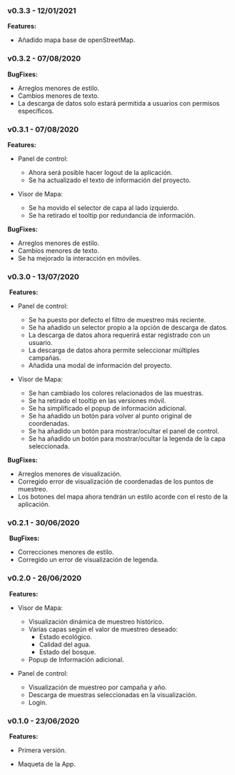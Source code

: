 ### **v0.3.3** - 12/01/2021


**Features:**

- Añadido mapa base de openStreetMap.


### **v0.3.2** - 07/08/2020


**BugFixes:**

- Arreglos menores de estilo.
- Cambios menores de texto.
- La descarga de datos solo estará permitida a usuarios con permisos específicos.


### **v0.3.1** - 07/08/2020


**Features:**

- Panel de control:
  - Ahora será posible hacer logout de la aplicación.
  - Se ha actualizado el texto de información del proyecto.

- Visor de Mapa:
  - Se ha movido el selector de capa al lado izquierdo.
  - Se ha retirado el tooltip por redundancia de información.

**BugFixes:**

- Arreglos menores de estilo.
- Cambios menores de texto.
- Se ha mejorado la interacción en móviles.


### **v0.3.0** - 13/07/2020

  ​
**Features:**

- Panel de control:
  - Se ha puesto por defecto el filtro de muestreo más reciente.
  - Se ha añadido un selector propio a la opción de descarga de datos.
  - La descarga de datos ahora requerirá estar registrado con un usuario.
  - La descarga de datos ahora permite seleccionar múltiples campañas.
  - Añadida una modal de información del proyecto.

- Visor de Mapa:
  - Se han cambiado los colores relacionados de las muestras.
  - Se ha retirado el tooltip en las versiones móvil.
  - Se ha simplificado el popup de información adicional.
  - Se ha añadido un botón para volver al punto original de coordenadas.
  - Se ha añadido un botón para mostrar/ocultar el panel de control.
  - Se ha añadido un botón para mostrar/ocultar la legenda de la capa seleccionada.

**BugFixes:**

- Arreglos menores de visualización.
- Corregido error de visualización de coordenadas de los puntos de muestreo.
- Los botones del mapa ahora tendrán un estilo acorde con el resto de la aplicación.


### **v0.2.1** - 30/06/2020

  ​
**BugFixes:**

- Correcciones menores de estilo.
- Corregido un error de visualización de legenda.


### **v0.2.0** - 26/06/2020

  ​
**Features:**

- Visor de Mapa:
  - Visualización dinámica de muestreo histórico.
  - Varias capas según el valor de muestreo deseado:
    - Estado ecológico.
    - Calidad del agua.
    - Estado del bosque.
  - Popup de Información adicional.

- Panel de control:
  - Visualización de muestreo por campaña y año.
  - Descarga de muestras seleccionadas en la visualización.
  - Login.


### **v0.1.0** - 23/06/2020

  ​
**Features:**

- Primera versión.

- Maqueta de la App.